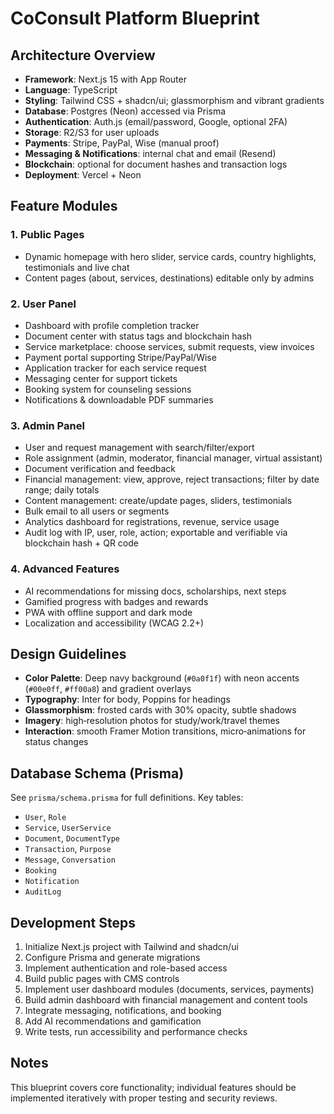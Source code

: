 # CoConsult Platform Blueprint

## Architecture Overview
- **Framework**: Next.js 15 with App Router
- **Language**: TypeScript
- **Styling**: Tailwind CSS + shadcn/ui; glassmorphism and vibrant gradients
- **Database**: Postgres (Neon) accessed via Prisma
- **Authentication**: Auth.js (email/password, Google, optional 2FA)
- **Storage**: R2/S3 for user uploads
- **Payments**: Stripe, PayPal, Wise (manual proof)
- **Messaging & Notifications**: internal chat and email (Resend)
- **Blockchain**: optional for document hashes and transaction logs
- **Deployment**: Vercel + Neon

## Feature Modules
### 1. Public Pages
- Dynamic homepage with hero slider, service cards, country highlights, testimonials and live chat
- Content pages (about, services, destinations) editable only by admins

### 2. User Panel
- Dashboard with profile completion tracker
- Document center with status tags and blockchain hash
- Service marketplace: choose services, submit requests, view invoices
- Payment portal supporting Stripe/PayPal/Wise
- Application tracker for each service request
- Messaging center for support tickets
- Booking system for counseling sessions
- Notifications & downloadable PDF summaries

### 3. Admin Panel
- User and request management with search/filter/export
- Role assignment (admin, moderator, financial manager, virtual assistant)
- Document verification and feedback
- Financial management: view, approve, reject transactions; filter by date range; daily totals
- Content management: create/update pages, sliders, testimonials
- Bulk email to all users or segments
- Analytics dashboard for registrations, revenue, service usage
- Audit log with IP, user, role, action; exportable and verifiable via blockchain hash + QR code

### 4. Advanced Features
- AI recommendations for missing docs, scholarships, next steps
- Gamified progress with badges and rewards
- PWA with offline support and dark mode
- Localization and accessibility (WCAG 2.2+)

## Design Guidelines
- **Color Palette**: Deep navy background (`#0a0f1f`) with neon accents (`#00e0ff`, `#ff00a8`) and gradient overlays
- **Typography**: Inter for body, Poppins for headings
- **Glassmorphism**: frosted cards with 30% opacity, subtle shadows
- **Imagery**: high‑resolution photos for study/work/travel themes
- **Interaction**: smooth Framer Motion transitions, micro‑animations for status changes

## Database Schema (Prisma)
See `prisma/schema.prisma` for full definitions. Key tables:
- `User`, `Role`
- `Service`, `UserService`
- `Document`, `DocumentType`
- `Transaction`, `Purpose`
- `Message`, `Conversation`
- `Booking`
- `Notification`
- `AuditLog`

## Development Steps
1. Initialize Next.js project with Tailwind and shadcn/ui
2. Configure Prisma and generate migrations
3. Implement authentication and role-based access
4. Build public pages with CMS controls
5. Implement user dashboard modules (documents, services, payments)
6. Build admin dashboard with financial management and content tools
7. Integrate messaging, notifications, and booking
8. Add AI recommendations and gamification
9. Write tests, run accessibility and performance checks

## Notes
This blueprint covers core functionality; individual features should be implemented iteratively with proper testing and security reviews.
